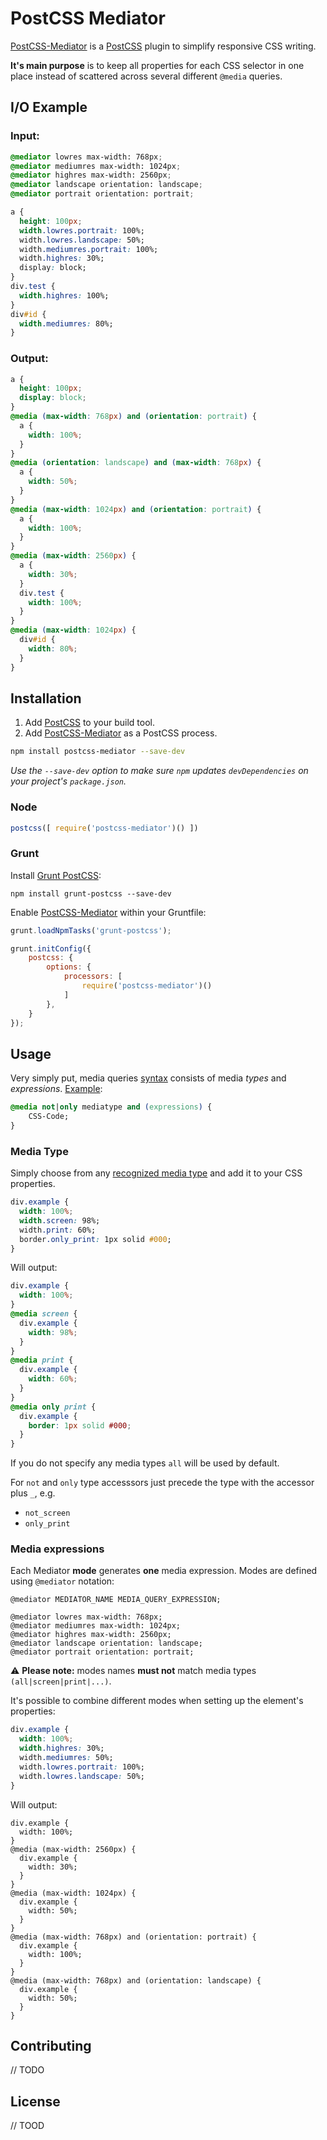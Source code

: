 # PostCSS Mediator

[PostCSS-Mediator] is a [PostCSS] plugin to simplify responsive CSS
writing.

**It's main purpose** is to keep all properties for each CSS selector in one
place instead of scattered across several different `@media` queries.

## I/O Example

### Input:

```css
@mediator lowres max-width: 768px;
@mediator mediumres max-width: 1024px;
@mediator highres max-width: 2560px;
@mediator landscape orientation: landscape;
@mediator portrait orientation: portrait;

a {
  height: 100px;
  width.lowres.portrait: 100%;
  width.lowres.landscape: 50%;
  width.mediumres.portrait: 100%;
  width.highres: 30%;
  display: block;
}
div.test {
  width.highres: 100%;
}
div#id {
  width.mediumres: 80%;
}
```

### Output:

```css
a {
  height: 100px;
  display: block;
}
@media (max-width: 768px) and (orientation: portrait) {
  a {
    width: 100%;
  }
}
@media (orientation: landscape) and (max-width: 768px) {
  a {
    width: 50%;
  }
}
@media (max-width: 1024px) and (orientation: portrait) {
  a {
    width: 100%;
  }
}
@media (max-width: 2560px) {
  a {
    width: 30%;
  }
  div.test {
    width: 100%;
  }
}
@media (max-width: 1024px) {
  div#id {
    width: 80%;
  }
}
```

## Installation

1. Add [PostCSS] to your build tool.
1. Add [PostCSS-Mediator] as a PostCSS process.

```sh
npm install postcss-mediator --save-dev
```

_Use the `--save-dev` option to make sure `npm` updates `devDependencies` on
your project's `package.json`._

### Node

```js
postcss([ require('postcss-mediator')() ])
```

### Grunt

Install [Grunt PostCSS]:

```shell
npm install grunt-postcss --save-dev
```

Enable [PostCSS-Mediator] within your Gruntfile:

```js
grunt.loadNpmTasks('grunt-postcss');

grunt.initConfig({
	postcss: {
		options: {
			processors: [
				require('postcss-mediator')()
			]
		},
	}
});
```

## Usage

Very simply put, media queries [syntax](https://www.w3.org/TR/css3-mediaqueries/#syntax) consists of media _types_ and _expressions_.
[Example](http://www.w3schools.com/css/css3_mediaqueries.asp):

```css
@media not|only mediatype and (expressions) {
    CSS-Code;
}
```
### Media Type

Simply choose from any [recognized media type](https://www.w3.org/TR/CSS21/media.html#media-types) and add it to your CSS properties.

```css
div.example {
  width: 100%;
  width.screen: 98%;
  width.print: 60%;
  border.only_print: 1px solid #000;
}
```

Will output:

```css
div.example {
  width: 100%;
}
@media screen {
  div.example {
    width: 98%;
  }
}
@media print {
  div.example {
    width: 60%;
  }
}
@media only print {
  div.example {
    border: 1px solid #000;
  }
}
```

If you do not specify any media types `all` will be used by default.

For `not` and `only` type accesssors just precede the type with the accessor plus `_`, e.g.

 - `not_screen`
 - `only_print`

### Media expressions

Each Mediator **mode** generates **one** media expression. Modes are defined using `@mediator` notation:

```
@mediator MEDIATOR_NAME MEDIA_QUERY_EXPRESSION;
```

```
@mediator lowres max-width: 768px;
@mediator mediumres max-width: 1024px;
@mediator highres max-width: 2560px;
@mediator landscape orientation: landscape;
@mediator portrait orientation: portrait;
```

:warning: **Please note:** modes names **must not** match media types `(all|screen|print|...)`.

It's possible to combine different modes when setting up the element's properties:

```css
div.example {
  width: 100%;
  width.highres: 30%;
  width.mediumres: 50%;
  width.lowres.portrait: 100%;
  width.lowres.landscape: 50%;
}
```

Will output:

```
div.example {
  width: 100%;
}
@media (max-width: 2560px) {
  div.example {
    width: 30%;
  }
}
@media (max-width: 1024px) {
  div.example {
    width: 50%;
  }
}
@media (max-width: 768px) and (orientation: portrait) {
  div.example {
    width: 100%;
  }
}
@media (max-width: 768px) and (orientation: landscape) {
  div.example {
    width: 50%;
  }
}
```

## Contributing

// TODO

## License

// TOOD

[PostCSS-Mediator]: https://github.com/zero-plus-x/postcss-mediator
[PostCSS]: https://github.com/postcss/postcss
[Grunt PostCSS]: https://github.com/nDmitry/grunt-postcss
